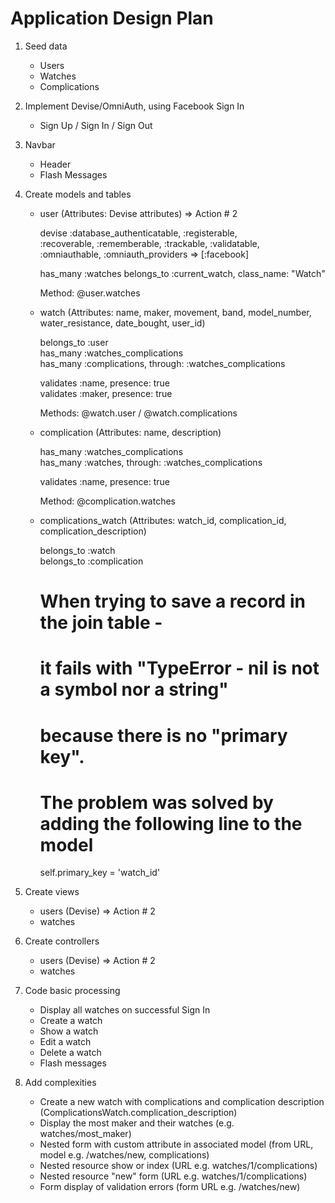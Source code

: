 # Application Design Plan 

1. Seed data

    - Users  
    - Watches  
    - Complications  

2. Implement Devise/OmniAuth, using Facebook Sign In

    - Sign Up / Sign In / Sign Out  

3. Navbar

    - Header  
    - Flash Messages  

4. Create models and tables

    - user (Attributes: Devise attributes) => Action # 2  

        devise :database_authenticatable, :registerable,  
         :recoverable, :rememberable, :trackable, :validatable,  
         :omniauthable, :omniauth_providers => [:facebook]  

        has_many :watches 
        belongs_to :current_watch, class_name: "Watch"  

        Method: @user.watches  

    - watch (Attributes: name, maker, movement, band, model_number, water_resistance, date_bought, user_id)  

         belongs_to :user  
         has_many :watches_complications  
         has_many :complications, through: :watches_complications  

         validates :name, presence: true  
         validates :maker, presence: true  

         Methods: @watch.user / @watch.complications   

    - complication (Attributes: name, description)  

       has_many :watches_complications  
       has_many :watches, through: :watches_complications  

       validates :name, presence: true  

       Method: @complication.watches  

    - complications_watch (Attributes: watch_id, complication_id, complication_description)  

       belongs_to :watch  
       belongs_to :complication  

       # When trying to save a record in the join table -  
       # it fails with "TypeError - nil is not a symbol nor a string"  
       # because there is no "primary key".  
       # The problem was solved by adding the following line to the model    
       self.primary_key = 'watch_id'  

5. Create views

    - users (Devise) => Action # 2  
    - watches  

6. Create controllers

    - users (Devise) => Action # 2  
    - watches  

7. Code basic processing

    - Display all watches on successful Sign In  
    - Create a watch  
    - Show a watch  
    - Edit a watch  
    - Delete a watch  
    - Flash messages  

8. Add complexities

    - Create a new watch with complications and complication description (ComplicationsWatch.complication_description)  
    - Display the most maker and their watches (e.g. watches/most_maker)  
    - Nested form with custom attribute in associated model (from URL, model e.g. /watches/new, complications)  
    - Nested resource show or index (URL e.g. watches/1/complications)  
    - Nested resource "new" form (URL e.g. watches/1/complications)  
    - Form display of validation errors (form URL e.g. /watches/new)  

